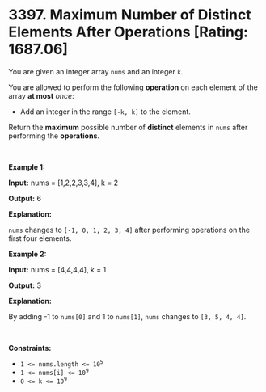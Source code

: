 # 3397. Maximum Number of Distinct Elements After Operations [Rating: 1687.06]

<p>You are given an integer array <code>nums</code> and an integer <code>k</code>.</p>

<p>You are allowed to perform the following <strong>operation</strong> on each element of the array <strong>at most</strong> <em>once</em>:</p>

<ul>
	<li>Add an integer in the range <code>[-k, k]</code> to the element.</li>
</ul>

<p>Return the <strong>maximum</strong> possible number of <strong>distinct</strong> elements in <code>nums</code> after performing the <strong>operations</strong>.</p>

<p>&nbsp;</p>
<p><strong class="example">Example 1:</strong></p>

<div class="example-block">
<p><strong>Input:</strong> <span class="example-io">nums = [1,2,2,3,3,4], k = 2</span></p>

<p><strong>Output:</strong> <span class="example-io">6</span></p>

<p><strong>Explanation:</strong></p>

<p><code>nums</code> changes to <code>[-1, 0, 1, 2, 3, 4]</code> after performing operations on the first four elements.</p>
</div>

<p><strong class="example">Example 2:</strong></p>

<div class="example-block">
<p><strong>Input:</strong> <span class="example-io">nums = [4,4,4,4], k = 1</span></p>

<p><strong>Output:</strong> <span class="example-io">3</span></p>

<p><strong>Explanation:</strong></p>

<p>By adding -1 to <code>nums[0]</code> and 1 to <code>nums[1]</code>, <code>nums</code> changes to <code>[3, 5, 4, 4]</code>.</p>
</div>

<p>&nbsp;</p>
<p><strong>Constraints:</strong></p>

<ul>
	<li><code>1 &lt;= nums.length &lt;= 10<sup>5</sup></code></li>
	<li><code>1 &lt;= nums[i] &lt;= 10<sup>9</sup></code></li>
	<li><code>0 &lt;= k &lt;= 10<sup>9</sup></code></li>
</ul>
